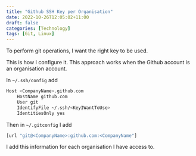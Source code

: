 ```yaml
---
title: "Github SSH Key per Organisation"
date: 2022-10-26T12:05:02+11:00
draft: false
categories: [Technology]
tags: [Git, Linux]
---
```


To perform git operations, I want the right key to be used.

This is how I configure it. This approach works when the Github account is an organisation account.

In `~/.ssh/config` add

```bash
Host <CompanyName>.github.com
    HostName github.com
    User git
    IdentifyFile ~/.ssh/<KeyIWantToUse>
    IdentitiesOnly yes
```

Then in `~/.gitconfig` I add

```bash
[url "git@<CompanyName>:github.com:<CompanyName"]
```

I add this information for each organisation I have access to.
